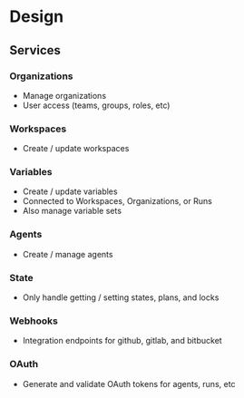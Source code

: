 # Design
## Services
### Organizations 
 - Manage organizations 
 - User access (teams, groups, roles, etc)

### Workspaces 
 - Create / update workspaces

### Variables 
 - Create / update variables 
 - Connected to Workspaces, Organizations, or Runs
 - Also manage variable sets

### Agents 
 - Create / manage agents

### State 
 - Only handle getting / setting states, plans, and locks

### Webhooks 
 - Integration endpoints for github, gitlab, and bitbucket

### OAuth
 - Generate and validate OAuth tokens for agents, runs, etc